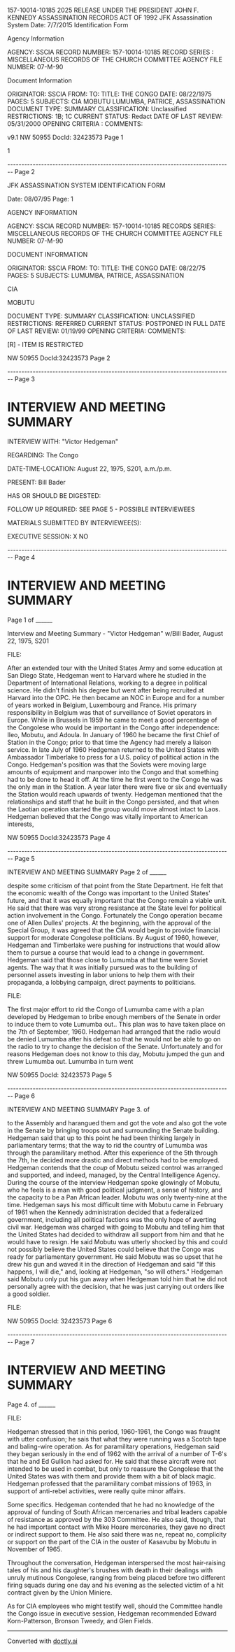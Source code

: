 157-10014-10185 2025 RELEASE UNDER THE PRESIDENT JOHN F. KENNEDY ASSASSINATION RECORDS ACT OF 1992
JFK Assassination System Date: 7/7/2015
Identification Form

Agency Information

AGENCY: SSCIA
RECORD NUMBER: 157-10014-10185
RECORD SERIES : MISCELLANEOUS RECORDS OF THE CHURCH COMMITTEE
AGENCY FILE NUMBER: 07-M-90

Document Information

ORIGINATOR: SSCIA
FROM:
TO:
TITLE: THE CONGO
DATE: 08/22/1975
PAGES: 5
SUBJECTS:
CIA
MOBUTU
LUMUMBA, PATRICE, ASSASSINATION
DOCUMENT TYPE: SUMMARY
CLASSIFICATION: Unclassified
RESTRICTIONS: 1B; 1C
CURRENT STATUS: Redact
DATE OF LAST REVIEW: 05/31/2000
OPENING CRITERIA :
COMMENTS:

v9.1
NW 50955 DocId: 32423573 Page 1

1


-------------------------------------------------------------------------------- Page 2

JFK ASSASSINATION SYSTEM
IDENTIFICATION FORM

Date: 08/07/95
Page: 1

AGENCY INFORMATION

AGENCY: SSCIA
RECORD NUMBER: 157-10014-10185
RECORDS SERIES: MISCELLANEOUS RECORDS OF THE CHURCH COMMITTEE
AGENCY FILE NUMBER: 07-M-90

DOCUMENT INFORMATION

ORIGINATOR: SSCIA
FROM:
TO:
TITLE: THE CONGO
DATE: 08/22/75
PAGES: 5
SUBJECTS: LUMUMBA, PATRICE, ASSASSINATION

CIA

MOBUTU

DOCUMENT TYPE: SUMMARY
CLASSIFICATION: UNCLASSIFIED
RESTRICTIONS: REFERRED
CURRENT STATUS: POSTPONED IN FULL
DATE OF LAST REVIEW: 01/19/99
OPENING CRITERIA:
COMMENTS:

[R] - ITEM IS RESTRICTED

NW 50955 DocId:32423573 Page 2


-------------------------------------------------------------------------------- Page 3

# INTERVIEW AND MEETING SUMMARY

INTERVIEW WITH: "Victor Hedgeman"

REGARDING: The Congo

DATE-TIME-LOCATION: August 22, 1975, S201, a.m./p.m.

PRESENT: Bill Bader

HAS OR SHOULD BE DIGESTED:

FOLLOW UP REQUIRED: SEE PAGE 5 - POSSIBLE INTERVIEWEES

MATERIALS SUBMITTED BY INTERVIEWEE(S):

EXECUTIVE SESSION: X NO


-------------------------------------------------------------------------------- Page 4

# INTERVIEW AND MEETING SUMMARY

Page 1 of ______

Interview and Meeting Summary - "Victor Hedgeman"
w/Bill Bader, August 22, 1975, S201

FILE:

After an extended tour with the United States Army and some education at San Diego State, Hedgeman went to Harvard where he studied in the Department of International Relations, working to a degree in political science. He didn't finish his degree but went after being recruited at Harvard into the OPC. He then became an NOC in Europe and for a number of years worked in Belgium, Luxembourg and France. His primary responsibility in Belgium was that of surveillance of Soviet operators in Europe. While in Brussels in 1959 he came to meet a good percentage of the Congolese who would be important in the Congo after independence: Ileo, Mobutu, and Adoula. In January of 1960 he became the first Chief of Station in the Congo; prior to that time the Agency had merely a liaison service. In late July of 1960 Hedgeman returned to the United States with Ambassador Timberlake to press for a U.S. policy of political action in the Congo. Hedgeman's position was that the Soviets were moving large amounts of equipment and manpower into the Congo and that something had to be done to head it off. At the time he first went to the Congo he was the only man in the Station. A year later there were five or six and eventually the Station would reach upwards of twenty. Hedgeman mentioned that the relationships and staff that he built in the Congo persisted, and that when the Laotian operation started the group would move almost intact to Laos. Hedgeman believed that the Congo was vitally important to American interests,

NW 50955 DocId:32423573 Page 4


-------------------------------------------------------------------------------- Page 5

INTERVIEW AND MEETING SUMMARY                                            Page 2 of ______

despite some criticism of that point from the State Department. He felt that the economic wealth of the Congo was important to the United States' future, and that it was equally important that the Congo remain a viable unit. He said that there was very strong resistance at the State level for political action involvement in the Congo. Fortunately the Congo operation became one of Allen Dulles' projects. At the beginning, with the approval of the Special Group, it was agreed that the CIA would begin to provide financial support for moderate Congolese politicians. By August of 1960, however, Hedgeman and Timberlake were pushing for instructions that would allow them to pursue a course that would lead to a change in government. Hedgeman said that those close to Lumumba at that time were Soviet agents. The way that it was initially pursued was to the building of personnel assets investing in labor unions to help them with their propaganda, a lobbying campaign, direct payments to politicians.

FILE:

The first major effort to rid the Congo of Lumumba came with a plan developed by Hedgeman to bribe enough members of the Senate in order to induce them to vote Lumumba out.. This plan was to have taken place on the 7th of September, 1960. Hedgeman had arranged that the radio would be denied Lumumba after his defeat so that he would not be able to go on the radio to try to change the decision of the Senate. Unfortunately and for reasons Hedgeman does not know to this day, Mobutu jumped the gun and threw Lumumba out. Lumumba in turn went

NW 50955 DocId: 32423573 Page 5


-------------------------------------------------------------------------------- Page 6

INTERVIEW AND MEETING SUMMARY                                                                                    Page 3. of

to the Assembly and harangued them and got the vote and also got the vote in the Senate by bringing troops out and surrounding the Senate building. Hedgeman said that up to this point he had been thinking largely in parliamentary terms; that the way to rid the country of Lumumba was through the paramilitary method. After this experience of the 5th through the 7th, he decided more drastic and direct methods had to be employed.
Hedgeman contends that the *coup* of Mobutu seized control was arranged and supported, and indeed, managed, by the Central Intelligence Agency. During the course of the interview Hedgeman spoke glowingly of Mobutu, who he feels is a man with good political judgment, a sense of history, and the capacity to be a Pan African leader. Mobutu was only twenty-nine at the time. Hedgeman says his most difficult time with Mobutu came in February of 1961 when the Kennedy administration decided that a federalized government, including all political factions was the only hope of averting civil war. Hedgeman was charged with going to Mobutu and telling him that the United States had decided to withdraw all support from him and that he would have to resign. He said Mobutu was utterly shocked by this and could not possibly believe the United States could believe that the Congo was ready for parliamentary government. He said Mobutu was so upset that he drew his gun and waved it in the direction of Hedgeman and said "If this happens, I will die," and, looking at Hedgeman, "so will others." Hedgeman said Mobutu only put his gun away when Hedgeman told him that he did not personally agree with the decision, that he was just carrying out orders like a good soldier.

FILE:

NW 50955 DocId: 32423573 Page 6


-------------------------------------------------------------------------------- Page 7

# INTERVIEW AND MEETING SUMMARY

Page 4. of ______

FILE:

Hedgeman stressed that in this period, 1960-1961, the Congo was fraught with utter confusion; he sais that what they were running was a Scotch tape and baling-wire operation. As for paramilitary operations, Hedgeman said they began seriously in the end of 1962 with the arrival of a number of T-6's that he and Ed Gullion had asked for. He said that these aircraft were not intended to be used in combat, but only to reassure the Congolese that the United States was with them and provide them with a bit of black magic. Hedgeman professed that the paramilitary combat missions of 1963, in support of anti-rebel activities, were really quite minor affairs.

Some specifics. Hedgeman contended that he had no knowledge of the approval of funding of South African mercenaries and tribal leaders capable of resistance as approved by the 303 Committee. He also said, though, that he had important contact with Mike Hoare mercenaries, they gave no direct or indirect support to them. He also said there was ne, repeat no, complicity or support on the part of the CIA in the ouster of Kasavubu by Mobutu in November of 1965.

Throughout the conversation, Hedgeman interspersed the most hair-raising tales of his and his daughter's brushes with death in their dealings with unruly mutinous Congolese, ranging from being placed before two different firing squads during one day and his evening as the selected victim of a hit contract given by the Union Miniere.

As for CIA employees who might testify well, should the Committee handle the Congo issue in executive session, Hedgeman recommended Edward Korn-Patterson, Bronson Tweedy, and Glen Fields.


---
Converted with [doctly.ai](https://doctly.ai)
